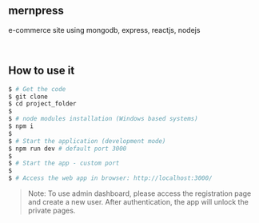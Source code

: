 ## mernpress
e-commerce site using mongodb, express, reactjs, nodejs 

<br />

## How to use it
```bash
$ # Get the code
$ git clone 
$ cd project_folder
$
$ # node modules installation (Windows based systems)
$ npm i
$
$ # Start the application (development mode)
$ npm run dev # default port 3000
$
$ # Start the app - custom port
$
$ # Access the web app in browser: http://localhost:3000/
```

> Note: To use admin dashboard, please access the registration page and create a new user. After authentication, the app will unlock the private pages.

<br />


